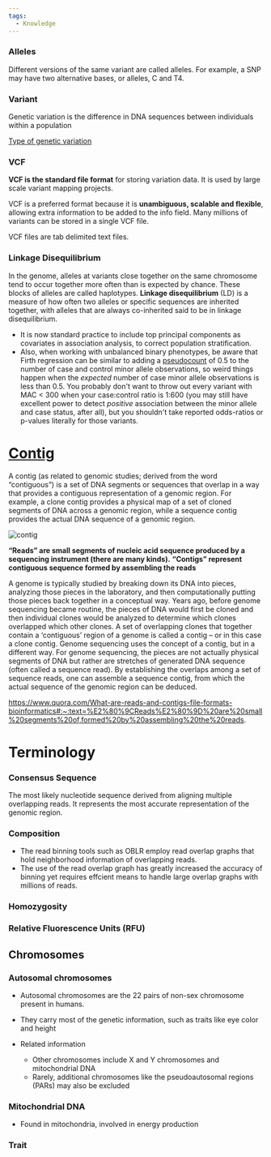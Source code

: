```yaml
---
tags:
  - Knowledge
---
```

### Alleles

Different versions of the same variant are called alleles. For example, a SNP may have two alternative bases, or alleles, C and T4.

### Variant

Genetic variation is the difference in DNA sequences between individuals within a population

[Type of genetic variation](https://www.ebi.ac.uk/training/online/courses/human-genetic-variation-introduction/what-is-genetic-variation/types-of-genetic-variation/)

### VCF

**VCF is the standard file format** for storing variation data. It is used by large scale variant mapping projects.

VCF is a preferred format because it is **unambiguous, scalable and flexible**, allowing extra information to be added to the info field. Many millions of variants can be stored in a single VCF file.

VCF files are tab delimited text files.

### Linkage Disequilibrium

In the genome, alleles at variants close together on the same chromosome tend to occur together more often than is expected by chance. These blocks of alleles are called haplotypes. **Linkage disequilibrium** (LD) is a measure of how often two alleles or specific sequences are inherited together, with alleles that are always co-inherited said to be in linkage disequilibrium.

- It is now standard practice to include top principal components as covariates in association analysis, to correct population stratification.
- Also, when working with unbalanced binary phenotypes, be aware that Firth regression can be similar to adding a [pseudocount](https://en.wikipedia.org/wiki/Additive_smoothing) of 0.5 to the number of case and control minor allele observations, so weird things happen when the _expected_ number of case minor allele observations is less than 0.5. You probably don't want to throw out every variant with MAC < 300 when your case:control ratio is 1:600 (you may still have excellent power to detect _positive_ association between the minor allele and case status, after all), but you shouldn't take reported odds-ratios or p-values literally for those variants.

# [Contig](https://www.genome.gov/genetics-glossary/Contig)

A contig (as related to genomic studies; derived from the word “contiguous”) is a set of DNA segments or sequences that overlap in a way that provides a contiguous representation of a genomic region. For example, a clone contig provides a physical map of a set of cloned segments of DNA across a genomic region, while a sequence contig provides the actual DNA sequence of a genomic region.

![contig](https://www.genome.gov/sites/default/files/media/images/tg/Contig.jpg)

**“Reads” are small segments of nucleic acid sequence produced by a sequencing instrument (there are many kinds).** **“Contigs” represent contiguous sequence formed by assembling the reads**

A genome is typically studied by breaking down its DNA into pieces, analyzing those pieces in the laboratory, and then computationally putting those pieces back together in a conceptual way. Years ago, before genome sequencing became routine, the pieces of DNA would first be cloned and then individual clones would be analyzed to determine which clones overlapped which other clones. A set of overlapping clones that together contain a ‘contiguous’ region of a genome is called a contig – or in this case a clone contig. Genome sequencing uses the concept of a contig, but in a different way. For genome sequencing, the pieces are not actually physical segments of DNA but rather are stretches of generated DNA sequence (often called a sequence read). By establishing the overlaps among a set of sequence reads, one can assemble a sequence contig, from which the actual sequence of the genomic region can be deduced.

https://www.quora.com/What-are-reads-and-contigs-file-formats-bioinformatics#:~:text=%E2%80%9CReads%E2%80%9D%20are%20small%20segments%20of,formed%20by%20assembling%20the%20reads.

# Terminology

### Consensus Sequence

The most likely nucleotide sequence derived from aligning multiple overlapping reads. It represents the most accurate representation of the genomic region.

### Composition

- The read binning tools such as OBLR employ read overlap graphs that hold neighborhood information of overlapping reads.
- The use of the read overlap graph has greatly increased the accuracy of binning yet requires effcient means to handle large overlap graphs with millions of reads.

### Homozygosity

### Relative Fluorescence Units (RFU)

## Chromosomes

### Autosomal chromosomes

- Autosomal chromosomes are the 22 pairs of non-sex chromosome present in humans.
- They carry most of the genetic information, such as traits like eye color and height

- Related information
	- Other chromosomes include X and Y chromosomes and mitochondrial DNA
	- Rarely, additional chromosomes like the pseudoautosomal regions (PARs) may also be excluded

### Mitochondrial DNA

- Found in mitochondria, involved in energy production

### Trait
